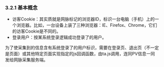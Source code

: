 ### 3.2.1 基本概念

* 访客Cookie：其实质就是网脉标记的浏览器ID，标识一台电脑（手机）上的一个浏览器。比如，一台设备上装了三种浏览器：IE、Firefox、Chrome，它们的访客Cookie是不同的。
*  登录用户：按某系统登录逻辑成功登录了的用户。

为了使采集到的信息含有系统登录了的用户标识，需要在登录页、退出页（不一定是页面）或其他特定页面实现指定的js回调函数，由ta.js调用，连同PV信息一同发给网脉采集服务端。

